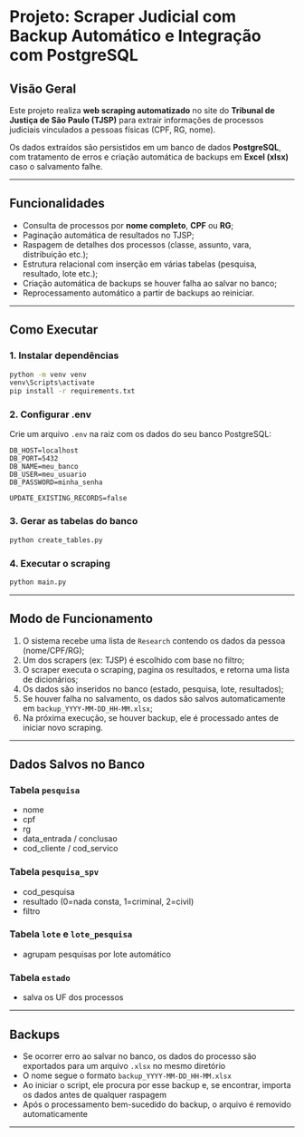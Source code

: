 # Projeto: Scraper Judicial com Backup Automático e Integração com PostgreSQL

## Visão Geral

Este projeto realiza **web scraping automatizado** no site do **Tribunal de Justiça de São Paulo (TJSP)** para extrair informações de processos judiciais vinculados a pessoas físicas (CPF, RG, nome).

Os dados extraídos são persistidos em um banco de dados **PostgreSQL**, com tratamento de erros e criação automática de backups em **Excel (xlsx)** caso o salvamento falhe.

---

## Funcionalidades

* Consulta de processos por **nome completo**, **CPF** ou **RG**;
* Paginação automática de resultados no TJSP;
* Raspagem de detalhes dos processos (classe, assunto, vara, distribuição etc.);
* Estrutura relacional com inserção em várias tabelas (pesquisa, resultado, lote etc.);
* Criação automática de backups se houver falha ao salvar no banco;
* Reprocessamento automático a partir de backups ao reiniciar.

---

## Como Executar

### 1. Instalar dependências

```bash
python -m venv venv
venv\Scripts\activate
pip install -r requirements.txt
```

### 2. Configurar .env

Crie um arquivo `.env` na raiz com os dados do seu banco PostgreSQL:

```env
DB_HOST=localhost
DB_PORT=5432
DB_NAME=meu_banco
DB_USER=meu_usuario
DB_PASSWORD=minha_senha

UPDATE_EXISTING_RECORDS=false
```

### 3. Gerar as tabelas do banco

```bash
python create_tables.py
```

### 4. Executar o scraping

```bash
python main.py
```

---

## Modo de Funcionamento

1. O sistema recebe uma lista de `Research` contendo os dados da pessoa (nome/CPF/RG);
2. Um dos scrapers (ex: TJSP) é escolhido com base no filtro;
3. O scraper executa o scraping, pagina os resultados, e retorna uma lista de dicionários;
4. Os dados são inseridos no banco (estado, pesquisa, lote, resultados);
5. Se houver falha no salvamento, os dados são salvos automaticamente em `backup_YYYY-MM-DD_HH-MM.xlsx`;
6. Na próxima execução, se houver backup, ele é processado antes de iniciar novo scraping.

---

## Dados Salvos no Banco

### Tabela `pesquisa`

* nome
* cpf
* rg
* data\_entrada / conclusao
* cod\_cliente / cod\_servico

### Tabela `pesquisa_spv`

* cod\_pesquisa
* resultado (0=nada consta, 1=criminal, 2=civil)
* filtro

### Tabela `lote` e `lote_pesquisa`

* agrupam pesquisas por lote automático

### Tabela `estado`

* salva os UF dos processos

---

## Backups

* Se ocorrer erro ao salvar no banco, os dados do processo são exportados para um arquivo `.xlsx` no mesmo diretório
* O nome segue o formato `backup_YYYY-MM-DD_HH-MM.xlsx`
* Ao iniciar o script, ele procura por esse backup e, se encontrar, importa os dados antes de qualquer raspagem
* Após o processamento bem-sucedido do backup, o arquivo é removido automaticamente

---
